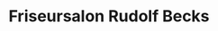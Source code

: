 ---
title: "Friseursalon Rudolf Becks"
url: /tecklenburg/friseursalon-rudolf-becks/
shop: Friseur
---